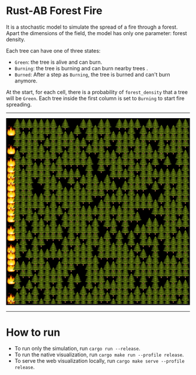 # Rust-AB Forest Fire

It is a stochastic model to simulate the spread of a fire through a forest. Apart the dimensions of the field, the model has only one parameter: forest density.

Each tree can have one of three states:
- `Green`: the tree is alive and can burn.
- `Burning`: the tree is burning and can burn nearby trees .
- `Burned`: After a step as `Burning`, the tree is burned and can't burn anymore.

At the start, for each cell, there is a probability of `forest_density` that a tree will be `Green`. Each tree inside the first column is set to `Burning` to start fire spreading.


---

![](ff.gif)

---

# How to run

- To run only the simulation, run `cargo run --release`.
- To run the native visualization, run `cargo make run --profile release`.
- To serve the web visualization locally, run `cargo make serve --profile release`.

